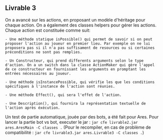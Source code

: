 ## Livrable 3

On a avancé sur les actions, en proposant un modèle d'héritage pour chaque action. On a également des classes helpers pour gérer les actions. Chaque action est constituée comme suit:  

    - Une méthode statique isPossible() qui permet de savoir si on peut proposer l'action au joueur en premier lieu. Par exemple on ne lui proposera pas si il n'a pas suffisament de resources ou si certaines préconditions ne sont pas remplies.

    - Un Constructeur, qui prend differents arguments selon le type d'action. On a un switch dans la classe ActionMaker qui gère l'appel de ce constructeur en fournissant les arguments en promptant les entrées nécessaires au joueur.
    
    - Une méthode isInstancePossible, qui vérifie les que les conditions spécifiques à l'instance de l'action sont réunies.

    - Une méthode Effect(), qui sera l'effet de l'action.

    - Une Description(), qui fournira la représentation textuelle de l'action après éxécution. 


Un test de partie automatique, jouée par des bots, a été fait pour Ares. Pour lancer la partie bot vs bot, executer le jar : 
`jar cfe livrable2.jar ares.AresMain -C classes .`
(Pour le recompiler, en cas de problème de compatibilité : `jar cfe livrable3.jar ares.Livrable3 -C classes .`)